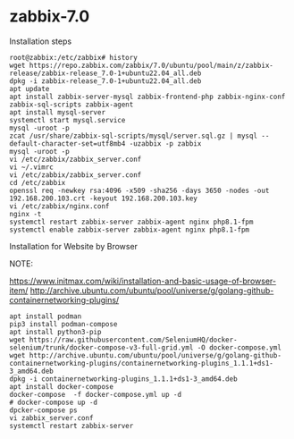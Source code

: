 # zabbix-7.0

 Installation  steps
 
 ```
root@zabbix:/etc/zabbix# history
wget https://repo.zabbix.com/zabbix/7.0/ubuntu/pool/main/z/zabbix-release/zabbix-release_7.0-1+ubuntu22.04_all.deb
dpkg -i zabbix-release_7.0-1+ubuntu22.04_all.deb
apt update
apt install zabbix-server-mysql zabbix-frontend-php zabbix-nginx-conf zabbix-sql-scripts zabbix-agent
apt install mysql-server
systemctl start mysql.service
mysql -uroot -p
zcat /usr/share/zabbix-sql-scripts/mysql/server.sql.gz | mysql --default-character-set=utf8mb4 -uzabbix -p zabbix
mysql -uroot -p
vi /etc/zabbix/zabbix_server.conf
vi ~/.vimrc
vi /etc/zabbix/zabbix_server.conf
cd /etc/zabbix
openssl req -newkey rsa:4096 -x509 -sha256 -days 3650 -nodes -out 192.168.200.103.crt -keyout 192.168.200.103.key
vi /etc/zabbix/nginx.conf
nginx -t
systemctl restart zabbix-server zabbix-agent nginx php8.1-fpm
systemctl enable zabbix-server zabbix-agent nginx php8.1-fpm
```

Installation for  Website by Browser

NOTE: 

https://www.initmax.com/wiki/installation-and-basic-usage-of-browser-item/
http://archive.ubuntu.com/ubuntu/pool/universe/g/golang-github-containernetworking-plugins/

```
apt install podman 
pip3 install podman-compose
apt install python3-pip
wget https://raw.githubusercontent.com/SeleniumHQ/docker-selenium/trunk/docker-compose-v3-full-grid.yml -O docker-compose.yml
wget http://archive.ubuntu.com/ubuntu/pool/universe/g/golang-github-containernetworking-plugins/containernetworking-plugins_1.1.1+ds1-3_amd64.deb
dpkg -i containernetworking-plugins_1.1.1+ds1-3_amd64.deb
apt install docker-compose
docker-compose  -f docker-compose.yml up -d
# docker-compose up -d
dpcker-compose ps  
vi zabbix_server.conf
systemctl restart zabbix-server
```

